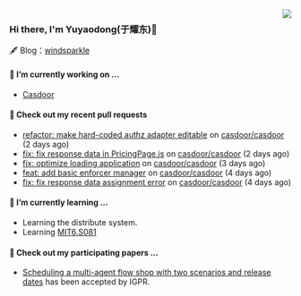 <img align="right" src="https://github-readme-stats.vercel.app/api?username=leo220yuyaodog&show_icons=true&icon_color=805AD5&text_color=718096&bg_color=ffffff&hide_title=true" />

### Hi there, I'm Yuyaodong(于耀东)👋
🖋 Blog：[windsparkle](https://blog.windsparkle.top)
#### 🔭 I’m currently working on ...
- [Casdoor](https://github.com/casdoor)

#### 🔨 Check out my recent pull requests

- [refactor: make hard-coded authz adapter editable](https://github.com/casdoor/casdoor/pull/2149) on [casdoor/casdoor](https://github.com/casdoor/casdoor) (2 days ago)
- [fix: fix response data in PricingPage.js](https://github.com/casdoor/casdoor/pull/2143) on [casdoor/casdoor](https://github.com/casdoor/casdoor) (2 days ago)
- [fix: optimize loading application](https://github.com/casdoor/casdoor/pull/2142) on [casdoor/casdoor](https://github.com/casdoor/casdoor) (3 days ago)
- [feat: add basic enforcer manager](https://github.com/casdoor/casdoor/pull/2130) on [casdoor/casdoor](https://github.com/casdoor/casdoor) (4 days ago)
- [fix: fix response data assignment error](https://github.com/casdoor/casdoor/pull/2129) on [casdoor/casdoor](https://github.com/casdoor/casdoor) (4 days ago)

#### 🌱 I’m currently learning ...
- Learning the distribute system.
- Learning [MIT6.S081](https://pdos.csail.mit.edu/6.828/2021/schedule.html)

#### 📜 Check out my participating papers ...
- [Scheduling a multi-agent flow shop with two scenarios and release dates](https://www.tandfonline.com/doi/full/10.1080/00207543.2023.2188646) has been accepted by IGPR.

